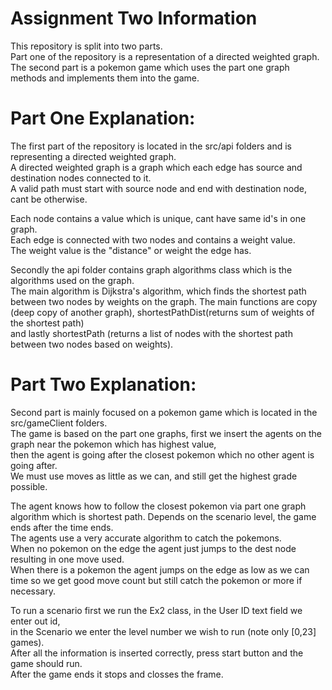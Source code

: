 Assignment Two Information
=
This repository is split into two parts.  
Part one of the repository is a representation of a directed weighted graph.  
The second part is a pokemon game which uses the part one graph methods and implements them into the game.

Part One Explanation:
=
The first part of the repository is located in the src/api folders and is representing a directed weighted graph.  
A directed weighted graph is a graph which each edge has source and destination nodes connected to it.  
A valid path must start with source node and end with destination node, cant be otherwise.  

Each node contains a value which is unique, cant have same id's in one graph.  
Each edge is connected with two nodes and contains a weight value.  
The weight value is the "distance" or weight the edge has.  

Secondly the api folder contains graph algorithms class which is the algorithms used on the graph.  
The main algorithm is Dijkstra's algorithm, which finds the shortest path between two nodes by weights on the graph.
The main functions are copy (deep copy of another graph), shortestPathDist(returns sum of weights of the shortest path)  
and lastly shortestPath (returns a list of nodes with the  shortest path between two nodes based on weights).


Part Two Explanation:
=
Second part is mainly focused on a pokemon game which is located in the src/gameClient folders.  
The game is based on the part one graphs, first we insert the agents on the graph near the pokemon which has highest value,  
then the agent is going after the closest pokemon which no other agent is going after.  
We must use moves as little as we can, and still get the highest grade possible.  

The agent knows how to follow the closest pokemon via part one graph algorithm which is shortest path.
Depends on the scenario level, the game ends after the time ends.  
The agents use a very accurate algorithm to catch the pokemons.  
When no pokemon on the edge the agent just jumps to the dest node resulting in one move used.  
When there is a pokemon the agent jumps on the edge as low as we can time so we get good move count but still catch the pokemon or more if necessary.  

To run a scenario first we run the Ex2 class, in the User ID text field we enter out id,  
in the Scenario we enter the level number we wish to run (note only [0,23] games).  
After all the information is inserted correctly, press start button and the game should run.  
After the game ends it stops and closses the frame.  
 
